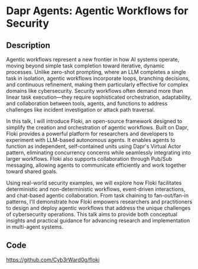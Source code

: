 # Dapr Agents: Agentic Workflows for Security

## Description
Agentic workflows represent a new frontier in how AI systems operate, moving beyond simple task completion toward iterative, dynamic processes. Unlike zero-shot prompting, where an LLM completes a single task in isolation, agentic workflows incorporate loops, branching decisions, and continuous refinement, making them particularly effective for complex domains like cybersecurity. Security workflows often demand more than linear task execution—they require sophisticated orchestration, adaptability, and collaboration between tools, agents, and functions to address challenges like incident investigation or attack path traversal.

In this talk, I will introduce Floki, an open-source framework designed to simplify the creation and orchestration of agentic workflows. Built on Dapr, Floki provides a powerful platform for researchers and developers to experiment with LLM-based autonomous agents. It enables agents to function as independent, self-contained units using Dapr's Virtual Actor pattern, eliminating concurrency concerns while seamlessly integrating into larger workflows. Floki also supports collaboration through Pub/Sub messaging, allowing agents to communicate efficiently and work together toward shared goals.

Using real-world security examples, we will explore how Floki facilitates deterministic and non-deterministic workflows, event-driven interactions, and chat-based agentic collaboration. From task chaining to fan-out/fan-in patterns, I'll demonstrate how Floki empowers researchers and practitioners to design and deploy agentic workflows that address the unique challenges of cybersecurity operations. This talk aims to provide both conceptual insights and practical guidance for advancing research and implementation in multi-agent systems.

## Code
https://github.com/Cyb3rWard0g/floki

